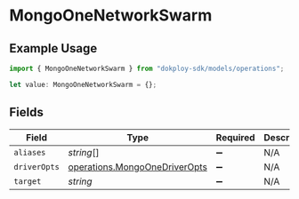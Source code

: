 # MongoOneNetworkSwarm

## Example Usage

```typescript
import { MongoOneNetworkSwarm } from "dokploy-sdk/models/operations";

let value: MongoOneNetworkSwarm = {};
```

## Fields

| Field                                                                          | Type                                                                           | Required                                                                       | Description                                                                    |
| ------------------------------------------------------------------------------ | ------------------------------------------------------------------------------ | ------------------------------------------------------------------------------ | ------------------------------------------------------------------------------ |
| `aliases`                                                                      | *string*[]                                                                     | :heavy_minus_sign:                                                             | N/A                                                                            |
| `driverOpts`                                                                   | [operations.MongoOneDriverOpts](../../models/operations/mongoonedriveropts.md) | :heavy_minus_sign:                                                             | N/A                                                                            |
| `target`                                                                       | *string*                                                                       | :heavy_minus_sign:                                                             | N/A                                                                            |